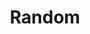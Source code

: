 ---
title: "Random"
layout: collection
collection: random
permalink: /random/
author_profile: true
header:
  overlay_image: /assets/headers/wm.jpg
  caption: "Photo credit: [**kordula vahle**](https://pixabay.com/photos/mill-gifhorn-nature-lower-saxony-3765768/)"
  #overlay_filter: rgba(63, 127, 191, 0.4)
---